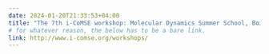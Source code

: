 ```yaml
---
date: 2024-01-20T21:33:53+04:00
title: "The 7th i-CoMSE workshop: Molecular Dynamics Summer School, Boise State University, July 8-12, 2024"
# for whatever reason, the below has to be a bare link.
link: http://www.i-comse.org/workshops/
---
```

